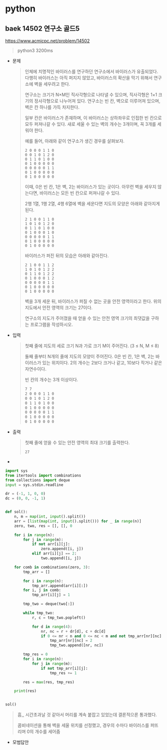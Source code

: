 # python

## baek 14502 연구소 골드5

https://www.acmicpc.net/problem/14502

> python3 3200ms

* 문제

  > 인체에 치명적인 바이러스를 연구하던 연구소에서 바이러스가 유출되었다. 다행히 바이러스는 아직 퍼지지 않았고, 바이러스의 확산을 막기 위해서 연구소에 벽을 세우려고 한다.
  >
  > 연구소는 크기가 N×M인 직사각형으로 나타낼 수 있으며, 직사각형은 1×1 크기의 정사각형으로 나누어져 있다. 연구소는 빈 칸, 벽으로 이루어져 있으며, 벽은 칸 하나를 가득 차지한다. 
  >
  > 일부 칸은 바이러스가 존재하며, 이 바이러스는 상하좌우로 인접한 빈 칸으로 모두 퍼져나갈 수 있다. 새로 세울 수 있는 벽의 개수는 3개이며, 꼭 3개를 세워야 한다.
  >
  > 예를 들어, 아래와 같이 연구소가 생긴 경우를 살펴보자.
  >
  > ```
  > 2 0 0 0 1 1 0
  > 0 0 1 0 1 2 0
  > 0 1 1 0 1 0 0
  > 0 1 0 0 0 0 0
  > 0 0 0 0 0 1 1
  > 0 1 0 0 0 0 0
  > 0 1 0 0 0 0 0
  > ```
  >
  > 이때, 0은 빈 칸, 1은 벽, 2는 바이러스가 있는 곳이다. 아무런 벽을 세우지 않는다면, 바이러스는 모든 빈 칸으로 퍼져나갈 수 있다.
  >
  > 2행 1열, 1행 2열, 4행 6열에 벽을 세운다면 지도의 모양은 아래와 같아지게 된다.
  >
  > ```
  > 2 1 0 0 1 1 0
  > 1 0 1 0 1 2 0
  > 0 1 1 0 1 0 0
  > 0 1 0 0 0 1 0
  > 0 0 0 0 0 1 1
  > 0 1 0 0 0 0 0
  > 0 1 0 0 0 0 0
  > ```
  >
  > 바이러스가 퍼진 뒤의 모습은 아래와 같아진다.
  >
  > ```
  > 2 1 0 0 1 1 2
  > 1 0 1 0 1 2 2
  > 0 1 1 0 1 2 2
  > 0 1 0 0 0 1 2
  > 0 0 0 0 0 1 1
  > 0 1 0 0 0 0 0
  > 0 1 0 0 0 0 0
  > ```
  >
  > 벽을 3개 세운 뒤, 바이러스가 퍼질 수 없는 곳을 안전 영역이라고 한다. 위의 지도에서 안전 영역의 크기는 27이다.
  >
  > 연구소의 지도가 주어졌을 때 얻을 수 있는 안전 영역 크기의 최댓값을 구하는 프로그램을 작성하시오.

* 입력

  > 첫째 줄에 지도의 세로 크기 N과 가로 크기 M이 주어진다. (3 ≤ N, M ≤ 8)
  >
  > 둘째 줄부터 N개의 줄에 지도의 모양이 주어진다. 0은 빈 칸, 1은 벽, 2는 바이러스가 있는 위치이다. 2의 개수는 2보다 크거나 같고, 10보다 작거나 같은 자연수이다.
  >
  > 빈 칸의 개수는 3개 이상이다.
  >
  > ```bash
  > 7 7
  > 2 0 0 0 1 1 0
  > 0 0 1 0 1 2 0
  > 0 1 1 0 1 0 0
  > 0 1 0 0 0 0 0
  > 0 0 0 0 0 1 1
  > 0 1 0 0 0 0 0
  > 0 1 0 0 0 0 0
  > ```
  >
  
* 출력

  > 첫째 줄에 얻을 수 있는 안전 영역의 최대 크기를 출력한다.
  >
  > ```bash
  > 27
  > ```



- 

```python
import sys
from itertools import combinations
from collections import deque
input = sys.stdin.readline

dr = (-1, 1, 0, 0)
dc = (0, 0, -1, 1)


def sol():
    n, m = map(int, input().split())
    arr = [list(map(int, input().split())) for _ in range(n)]
    zero, two, res = [], [], 0

    for i in range(n):
        for j in range(m):
            if not arr[i][j]:
                zero.append([i, j])
            elif arr[i][j] == 2:
                two.append([i, j])

    for comb in combinations(zero, 3):
        tmp_arr = []

        for i in range(n):
            tmp_arr.append(arr[i][:])
        for i, j in comb:
            tmp_arr[i][j] = 1

        tmp_two = deque(two[:])

        while tmp_two:
            r, c = tmp_two.popleft()

            for d in range(4):
                nr, nc = r + dr[d], c + dc[d]
                if 0 <= nr < n and 0 <= nc < m and not tmp_arr[nr][nc]:
                    tmp_arr[nr][nc] = 2
                    tmp_two.append([nr, nc])

        tmp_res = 0
        for i in range(n):
            for j in range(m):
                if not tmp_arr[i][j]:
                    tmp_res += 1

        res = max(res, tmp_res)

    print(res)


sol()
```

> 흠,, 시간초과날 것 같아서 머리를 계속 붙잡고 있었는데 결론적으론 통과했다.
>
> 콤비네이션을 통해 벽을 세울 위치를 선정했고, 경우의 수마다 바이러스를 퍼뜨리며 0의 개수를 세어줌



* 모범답안

  ```python
  
  ```

  > 

